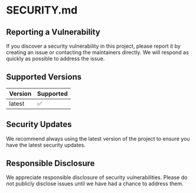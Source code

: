 # SECURITY.md

## Reporting a Vulnerability

If you discover a security vulnerability in this project, please report it by creating an issue or contacting the maintainers directly. We will respond as quickly as possible to address the issue.

## Supported Versions
| Version | Supported          |
| ------- | ----------------- |
| latest  | :white_check_mark:|

## Security Updates
We recommend always using the latest version of the project to ensure you have the latest security updates.

## Responsible Disclosure
We appreciate responsible disclosure of security vulnerabilities. Please do not publicly disclose issues until we have had a chance to address them.
